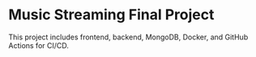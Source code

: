 # Music Streaming Final Project
This project includes frontend, backend, MongoDB, Docker, and GitHub Actions for CI/CD.